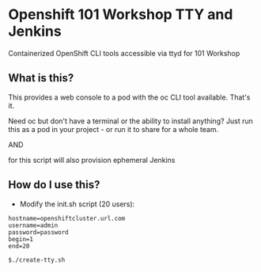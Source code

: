 # Openshift 101 Workshop TTY and Jenkins
Containerized OpenShift CLI tools accessible via ttyd for 101 Workshop

## What is this?
This provides a web console to a pod with the oc CLI tool available. That's it. 

Need oc but don't have a terminal or the ability to install anything? Just run this as a pod in your project - or run it to share for a whole team.

AND 

for this script will also provision ephemeral Jenkins 

## How do I use this?

* Modify the init.sh script (20 users): 
```
hostname=openshiftcluster.url.com
username=admin
password=password
begin=1
end=20
```

```
$./create-tty.sh
```

